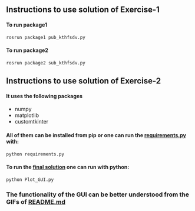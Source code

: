 ## Instructions to use solution of Exercise-1
#### To run package1
```
rosrun package1 pub_kthfsdv.py
```
#### To run package2
```
rosrun package2 sub_kthfsdv.py
```

## Instructions to use solution of Exercise-2
#### It uses the following packages
- numpy
- matplotlib
- customtkinter
#### All of them can be installed from pip or one can run the [requirements.py](exercise2/requirements.py) with:
```
python requirements.py
```
#### To run the [final solution](exercise2/Plot_GUI.py) one can run with python:
```
python Plot_GUI.py
```
### The functionality of the GUI can be better understood from the GIFs of [README.md](README.md)
